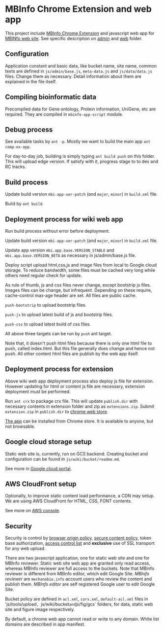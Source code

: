 # MBInfo Chrome Extension and web app

This project include [MBInfo Chrome Extension](https://chrome.google.com/webstore/detail/mbinfo-wiki-editor/fcojbcccmkgamiifkdkkcplcjniiemmj) and javascript web app for [MBINfo web site](http://www.mechanobio.info). See specific description on [admin](admin/readme.md) and [web](web/readme.md) folder.

Configuration
-------------

Application constant and basic data, like bucket name, site name, common texts are defined in
`js/admin/base.js`, `meta-data.js` and `js/data/data.js` files. Change them as necessary. Detail information about them are explained in the file itself.

Compiling bioinformatic data
----------------------------

Precompiled data for Gene ontology, Protein information, UniGene, etc are required. They are compiled in `mbinfo-app-script` module.

Debug process
-------------

See available tasks by `ant -p`. Mostly we want to build the main app `ant comp-ex-app`.

For day-to-day job, building is simply typing `ant build push` on this folder. This will upload edge version. If satisfy with it, progress stage to to dev and RC tracks.


Build process
-------------

Update build version `mbi-app-ver-patch` (and `major`, `minor`) in `build.xml`
file.

Build by `ant build`.


Deployment process for wiki web app
-----------------------------------

Run build process without error before deployment.

Update build version `mbi-app-ver-patch` (and `major`, `minor`) in `build.xml`
file.

Update app version `mbi.app.base.VERSION_STABLE` and `mbi.app.base.VERSION_BETA`
as necessary in js/admin/base.js file.

Deploy script upload html,css,js and image files from local to Google cloud storage.
To reduce bandwidth, some files must be cached very long while others need regular
check for update.

As rule of thumb, js and css files never change, except bootstrip js files. Images files
can be change, but infrequent. Depending on these require, cache-control max-age
header are set. All files are public cache.

`push-bootstrip` to upload bootstrip files.

`push-js` to upload latest build of js and bootstrip files.

`push-css` to upload latest build of css files.

All above three targets can be run by `push` ant target.

Note that, it doesn't push html files because there is only one html file to push,
called index.html. But this file generally does change and hence not push. All other
content html files are publish by the web app itself.


Deployment process for extension
--------------------------------

Above wiki web app deployment process also deploy js file for extension. However
updating for html or content js file are necessary, extension deployment must
be performed.

Run `ant crx` to package crx file. This will update `publish.dir` with necessary
contents in extension folder and zip as `extensions.zip`. Submit `extension.zip` in `publish.dir`
to [chrome web store](https://chrome.google.com/webstore/developer/dashboard).

[The app](https://chrome.google.com/webstore/detail/mbinfo-wiki-editor/fcojbcccmkgamiifkdkkcplcjniiemmj) can be installed from Chrome store. It is available to anyone, but not browsable.


Google cloud storage setup
--------------------------

Static web site is, currently, run on GCS backend. Creating bucket and configuration
can be found in `js/wiki/bucket/readme.md`.

See more in [Google cloud portal](https://cloud.google.com).


AWS CloudFront setup
--------------------

Optionally, to improve static content load performance, a CDN may setup. We are using
AWS CloudFront for HTML, CSS, FONT contents.

See more on [AWS console](https://console.aws.amazon.com).


Security
--------

Security is control by [browser origin policy](http://www.w3.org/Security/wiki/Same_Origin_Policy),
[secure content policy](http://developer.chrome.com/extensions/contentSecurityPolicy.html), token base
authorization, [access control list](https://developers.google.com/storage/docs/accesscontrol) and
 **exclusive** use of SSL transport for any web upload.

There are two javascript application, one for static web site and one for MBInfo reviewer. Static
web site web app are granted only read access, whereas MBInfo reviewer are full access to the buckets.
Note that MBInfo reviewer is different from MBInfo editor, which edit Google Site.
*MBInfo reviewer* are `mechanobio.info` account users who review the content and publish them.
*MBInfo editor* are self registered Google user to edit Google Site.

Bucket policy are defined in `acl.xml`, `cors.xml`, `default-acl.xml` files
in 'js/tools/upload`, `js/wiki/bucket` and `js/fig/gcs` folders,
for data, static web site and figure image respectively.

By default, a chrome web app cannot read or write to any domain. White list domains are
described in app manifest.

